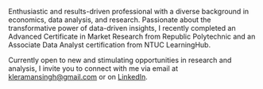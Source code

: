 Enthusiastic and results-driven professional with a diverse background in economics, data analysis, and research. Passionate about the transformative power of data-driven insights, I recently completed an Advanced Certificate in Market Research from Republic Polytechnic and an Associate Data Analyst certification from NTUC LearningHub.

Currently open to new and stimulating opportunities in research and analysis, I invite you to connect with me via email at kleramansingh@gmail.com or on [LinkedIn](https://www.linkedin.com/in/amankler/).


<!---
AmanKler/AmanKler is a ✨ special ✨ repository because its `README.md` (this file) appears on your GitHub profile.
You can click the Preview link to take a look at your changes.
--->
